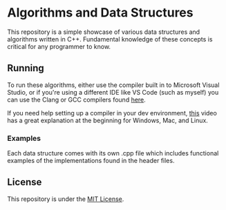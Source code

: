 # Algorithms and Data Structures

This repository is a simple showcase of various data structures and algorithms written in
C++. Fundamental knowledge of these concepts is critical for any programmer to know.

## Running

To run these algorithms, either use the compiler built in to Microsoft Visual Studio, or if
you're using a different IDE like VS Code (such as myself) you can use the Clang or GCC
compilers found [here](https://winlibs.com/).

If you need help setting up a compiler in your dev environment, [this](https://www.youtube.com/watch?v=8jLOx1hD3_o) video has a great
explanation at the beginning for Windows, Mac, and Linux.

### Examples

Each data structure comes with its own .cpp file which includes functional examples of the
implementations found in the header files.

## License

This repository is under the [MIT License](https://opensource.org/licenses/MIT).
